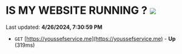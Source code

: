 # IS MY WEBSITE RUNNING ? [![](https://img.shields.io/static/v1?label=Sponsor&message=%E2%9D%A4&logo=GitHub&color=%23fe8e86)](https://github.com/sponsors/<username>)

Last updated: **4/26/2024, 7:30:59 PM**

- `GET` [https://youssefservice.me](https://youssefservice.me) - **Up** (319ms)
